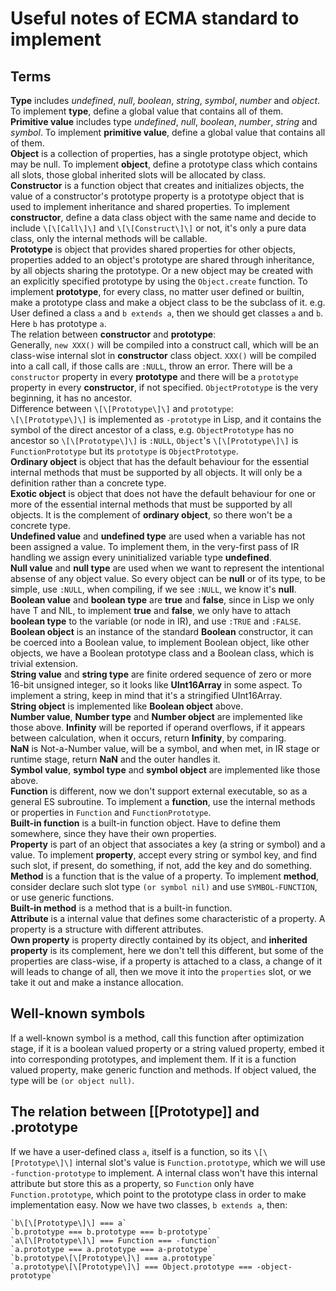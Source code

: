 # Useful notes of ECMA standard to implement

## Terms
**Type** includes *undefined*, *null*, *boolean*, *string*, *symbol*, *number*
and *object*. To implement **type**, define a global value that contains all of
them.  
**Primitive value** includes type *undefined*, *null*, *boolean*, *number*,
*string* and *symbol*. To implement **primitive value**, define a global value
that contains all of them.  
**Object** is a collection of properties, has a single prototype object, which
may be null. To implement **object**, define a prototype class which contains
all slots, those global inherited slots will be allocated by class.  
**Constructor** is a function object that creates and initializes objects,
the value of a constructor's prototype property is a prototype object that is
used to implement inheritance and shared properties. To implement
**constructor**, define a data class object with the same name and decide
to include `\[\[Call\]\]` and `\[\[Construct\]\]` or not, it's only a pure
data class, only the internal methods will be callable.  
**Prototype** is object that provides shared properties for other objects,
properties added to an object's prototype are shared through inheritance, by
all objects sharing the prototype. Or a new object may be created with an
explicitly specified prototype by using the `Object.create` function.
To implement **prototype**, for every class, no matter user defined or builtin,
make a prototype class and make a object class to be the subclass of it. e.g.
User defined a class `a` and `b extends a`, then we should get classes
`a` and `b`. Here `b` has prototype `a`.  
The relation between **constructor** and **prototype**:  
Generally, `new XXX()` will be compiled into a construct call, which will
be an class-wise internal slot in **constructor** class object. `XXX()` will
be compiled into a call call, if those calls are `:NULL`, throw an error.
There will be a `constructor` property in every **prototype** and there
will be a `prototype` property in every **constructor**, if not specified.
`ObjectPrototype` is the very beginning, it has no ancestor.  
Difference between `\[\[Prototype\]\]` and `prototype`:  
`\[\[Prototype\]\]` is implemented as `-prototype` in Lisp, and it contains
the symbol of the direct ancestor of a class, e.g. `ObjectPrototype` has no
ancestor so `\[\[Prototype\]\]` is `:NULL`, `Object`'s `\[\[Prototype\]\]`
is `FunctionPrototype` but its `prototype` is `ObjectPrototype`.  
**Ordinary object** is object that has the default behaviour for the essential
internal methods that must be supported by all objects. It will only be a
definition rather than a concrete type.  
**Exotic object** is object that does not have the default behaviour for one
or more of the essential internal methods that must be supported by all
objects. It is the complement of **ordinary object**, so there won't be a
concrete type.  
**Undefined value** and **undefined type** are used when a variable has not
been assigned a value. To implement them, in the very-first pass of IR handling
we assign every uninitialized variable type **undefined**.  
**Null value** and **null type** are used when we want to represent the
intentional absense of any object value. So every object can be **null** or
of its type, to be simple, use `:NULL`, when compiling, if we see `:NULL`,
we know it's **null**.  
**Boolean value** and **boolean type** are **true** and **false**, since in
Lisp we only have T and NIL, to implement **true** and **false**, we only have
to attach **boolean type** to the variable (or node in IR),
and use `:TRUE` and `:FALSE`.  
**Boolean object** is an instance of the standard **Boolean** constructor,
it can be coerced into a Boolean value, to implement Boolean object, like other
objects, we have a Boolean prototype class and a Boolean class, which is
trivial extension.  
**String value** and **string type** are finite ordered sequence of zero or
more 16-bit unsigned integer, so it looks like **UInt16Array** in some aspect.
To implement a string, keep in mind that it's a stringified UInt16Array.  
**String object** is implemented like **Boolean object** above.  
**Number value**, **Number type** and **Number object** are implemented like
those above.
**Infinity** will be reported if operand overflows, if it appears between
calculation, when it occurs, return **Infinity**, by comparing.  
**NaN** is Not-a-Number value, will be a symbol, and when met, in IR stage
or runtime stage, return **NaN** and the outer handles it.  
**Symbol value**, **symbol type** and **symbol object** are implemented like
those above.  
**Function** is different, now we don't support external executable, so as a
general ES subroutine. To implement a **function**,
use the internal methods or properties in `Function` and `FunctionPrototype`.  
**Built-in function** is a built-in function object.
Have to define them somewhere, since they have their own properties.  
**Property** is part of an object that associates a key (a string or symbol)
and a value. To implement **property**, accept every string or symbol key, and
find such slot, if present, do something, if not, add the key and do something.  
**Method** is a function that is the value of a property. To implement
**method**, consider declare such slot type `(or symbol nil)`
and use `SYMBOL-FUNCTION`, or use generic functions.  
**Built-in method** is a method that is a built-in function.  
**Attribute** is a internal value that defines some characteristic of a
property. A property is a structure with different attributes.  
**Own property** is property directly contained by its object, and
**inherited property** is its complement, here we don't tell this different,
but some of the properties are class-wise, if a property is attached to a
class, a change of it will leads to change of all, then we move it into
the `properties` slot, or we take it out and make a instance allocation.

## Well-known symbols
If a well-known symbol is a method, call this function after optimization
stage, if it is a boolean valued property or a string valued property,
embed it into corresponding prototypes, and implement them. If it is a function
valued property, make generic function and methods. If object valued, the type
will be `(or object null)`.

## The relation between \[\[Prototype\]\] and .prototype
If we have a user-defined class `a`, itself is a function, so its
`\[\[Prototype\]\]` internal slot's value is `Function.prototype`, which we
will use `-function-prototype` to implement.
A internal class won't have this internal attribute but store this as a property,
so `Function` only have `Function.prototype`,
which point to the prototype class in order to make implementation easy.
Now we have two classes, `b extends a`, then:  

    `b\[\[Prototype\]\] === a`
	`b.prototype === b.prototype === b-prototype`
	`a\[\[Prototype\]\] === Function === -function`
	`a.prototype === a.prototype === a-prototype`
	`b.prototype\[\[Prototype\]\] === a.prototype`
	`a.prototype\[\[Prototype\]\] === Object.prototype === -object-prototype`


